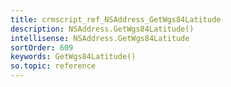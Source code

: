 ```yaml
---
title: crmscript_ref_NSAddress_GetWgs84Latitude
description: NSAddress.GetWgs84Latitude()
intellisense: NSAddress.GetWgs84Latitude
sortOrder: 609
keywords: GetWgs84Latitude()
so.topic: reference
---
```





